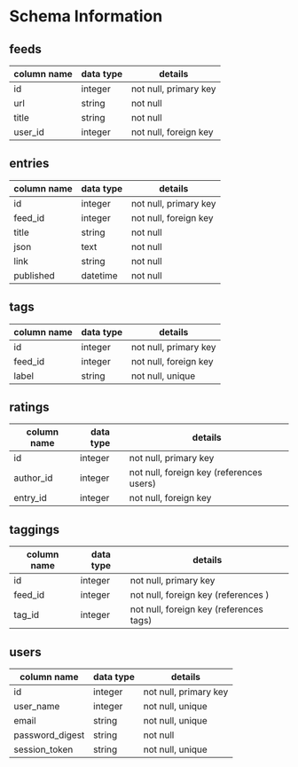 # Schema Information

## feeds
column name | data type | details
------------|-----------|-----------------------
id          | integer   | not null, primary key
url         | string    | not null
title       | string    | not null
user_id     | integer   | not null, foreign key

## entries
column name | data type | details
------------|-----------|-----------------------
id          | integer   | not null, primary key
feed_id     | integer   | not null, foreign key
title       | string    | not null
json        | text      | not null
link        | string    | not null
published   | datetime  | not null

## tags
column name | data type | details
------------|-----------|-----------------------
id          | integer   | not null, primary key
feed_id     | integer   | not null, foreign key
label       | string    | not null, unique

## ratings
column name | data type | details
------------|-----------|-----------------------
id          | integer   | not null, primary key
author_id   | integer   | not null, foreign key (references users)
entry_id    | integer   | not null, foreign key

## taggings
column name | data type | details
------------|-----------|-----------------------
id          | integer   | not null, primary key
feed_id     | integer   | not null, foreign key (references )
tag_id      | integer   | not null, foreign key (references tags)

## users
column name     | data type | details
----------------|-----------|-----------------------
id              | integer   | not null, primary key
user_name       | integer   | not null, unique
email           | string    | not null, unique
password_digest | string    | not null
session_token   | string    | not null, unique
